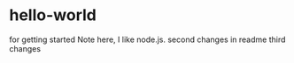 # hello-world
for getting started 
Note here, I like node.js. 
second changes in readme
third changes
